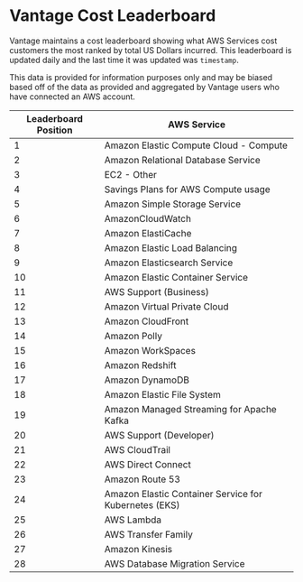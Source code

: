 # Vantage Cost Leaderboard

Vantage maintains a cost leaderboard showing what AWS Services cost customers the most ranked by total US Dollars incurred. This leaderboard is updated daily and the last time it was updated was `timestamp`. 

This data is provided for information purposes only and may be biased based off of the data as provided and aggregated by Vantage users who have connected an AWS account. 



| Leaderboard Position      | AWS Service |
| ----------- | ----------- |
| 1   | Amazon Elastic Compute Cloud - Compute       |
| 2   | Amazon Relational Database Service        |
| 3   | EC2 - Other       |
| 4   | Savings Plans for AWS Compute usage        |
| 5   | Amazon Simple Storage Service        |
| 6   | AmazonCloudWatch        |
| 7   | Amazon ElastiCache        |
| 8   | Amazon Elastic Load Balancing        |
| 9   | Amazon Elasticsearch Service        |
| 10   | Amazon Elastic Container Service        |
| 11   | AWS Support (Business)        |
| 12   | Amazon Virtual Private Cloud        |
| 13   | Amazon CloudFront        |
| 14   | Amazon Polly        |
| 15   | Amazon WorkSpaces        |
| 16   | Amazon Redshift        |
| 17   | Amazon DynamoDB        |
| 18   | Amazon Elastic File System        |
| 19   | Amazon Managed Streaming for Apache Kafka        |
| 20   | AWS Support (Developer)        |
| 21   | AWS CloudTrail        |
| 22   | AWS Direct Connect        |
| 23   | Amazon Route 53       |
| 24   | Amazon Elastic Container Service for Kubernetes (EKS)        |
| 25   | AWS Lambda        |
| 26   | AWS Transfer Family        |
| 27   | Amazon Kinesis        |
| 28   | AWS Database Migration Service        |